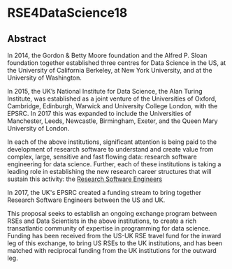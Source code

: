 # RSE4DataScience18

## Abstract

In 2014, the Gordon & Betty Moore foundation and the Alfred P. Sloan foundation together established three centres for Data Science in the US, at the University of California Berkeley, at New York University, and at the University of Washington.

In 2015, the UK’s National Institute for Data Science, the Alan Turing Institute, was established as a joint venture of the Universities of Oxford, Cambridge, Edinburgh, Warwick and University College London, with the EPSRC. In 2017 this was expanded to include the Universities of Manchester, Leeds, Newcastle, Birmingham, Exeter, and the Queen Mary University of London.

In each of the above institutions, significant attention is being paid to the development of research software to understand and create value from complex, large, sensitive and fast flowing data: research software engineering for data science. Further, each of these institutions is taking a leading role in establishing the new research career structures that will sustain this activity: the [Research Software Engineers](http://rse.ac.uk)

In 2017, the UK's EPSRC created a funding stream to bring together Research Software Engineers between the US and UK.

This proposal seeks to establish an ongoing exchange program between RSEs and Data Scientists in the above institutions, to create a rich transatlantic community of expertise in programming for data science. Funding has been received from the US-UK RSE travel fund for the inward leg of this exchange, to bring US RSEs to the UK institutions, and has been matched with reciprocal funding from the UK institutions for the outward leg.
